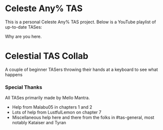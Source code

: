# Celeste Any% TAS
This is a personal Celeste Any% TAS project.
Below is a YouTube playlist of up-to-date TASes:
<link>

Why are you here.





# Celestial TAS Collab

A couple of beginner TASers throwing their hands at a keyboard to see what happens

### Special Thanks

All TASes primarily made by Mello Mantra.
- Help from Malabu05 in chapters 1 and 2
- Lots of help from LustfulLemon on chapter 7
- Miscellaneous help here and there from the folks in #tas-general, most notably Kataiser and Tyran
